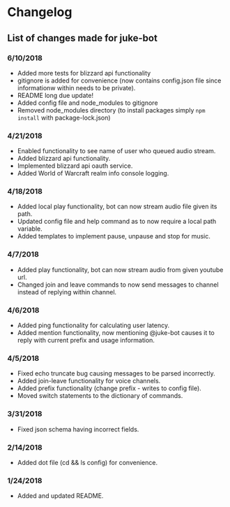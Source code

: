 # Changelog
## List of changes made for juke-bot

### 6/10/2018
- Added more tests for blizzard api functionality
- gitignore is added for convenience (now contains config.json file since informationw within needs to be private).
- README long due update!
- Added config file and node_modules to gitignore
- Removed node_modules directory (to install packages simply `npm install` with package-lock.json)

### 4/21/2018
- Enabled functionality to see name of user who queued audio stream.
- Added blizzard api functionality.
- Implemented blizzard api oauth service.
- Added World of Warcraft realm info console logging.

### 4/18/2018
- Added local play functionality, bot can now stream audio file given its path.
- Updated config file and help command as to now require a local path variable.
- Added templates to implement pause, unpause and stop for music.

### 4/7/2018
- Added play functionality, bot can now stream audio from given youtube url.
- Changed join and leave commands to now send messages to channel instead of replying within channel.

### 4/6/2018
- Added ping functionality for calculating user latency.
- Added mention functionality, now mentioning @juke-bot causes it to reply with current prefix and usage information.

### 4/5/2018
- Fixed echo truncate bug causing messages to be parsed incorrectly.
- Added join-leave functionality for voice channels.
- Added prefix functionality (change prefix - writes to config file).
- Moved switch statements to the dictionary of commands.

### 3/31/2018
- Fixed json schema having incorrect fields.

### 2/14/2018
- Added dot file (cd && ls config) for convenience.

### 1/24/2018
- Added and updated README.
